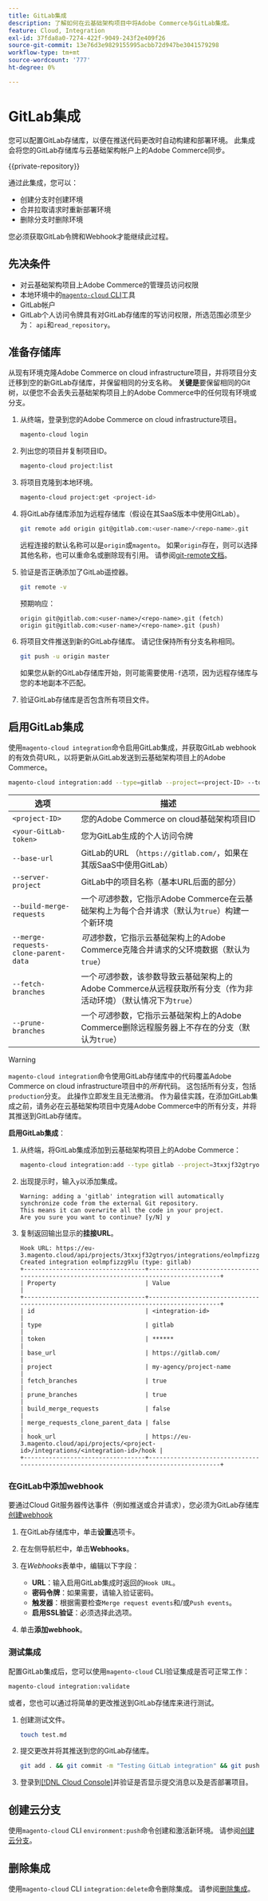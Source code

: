 ```yaml
---
title: GitLab集成
description: 了解如何在云基础架构项目中将Adobe Commerce与GitLab集成。
feature: Cloud, Integration
exl-id: 37fda8a0-7274-422f-9049-243f2e409f26
source-git-commit: 13e76d3e9829155995acbb72d947be3041579298
workflow-type: tm+mt
source-wordcount: '777'
ht-degree: 0%

---
```


# GitLab集成

您可以配置GitLab存储库，以便在推送代码更改时自动构建和部署环境。 此集成会将您的GitLab存储库与云基础架构帐户上的Adobe Commerce同步。

{{private-repository}}

通过此集成，您可以：

- 创建分支时创建环境
- 合并拉取请求时重新部署环境
- 删除分支时删除环境

您必须获取GitLab令牌和Webhook才能继续此过程。

## 先决条件

- 对云基础架构项目上Adobe Commerce的管理员访问权限
- 本地环境中的[`magento-cloud` CLI](../dev-tools/cloud-cli-overview.md)工具
- GitLab帐户
- GitLab个人访问令牌具有对GitLab存储库的写访问权限，所选范围必须至少为： `api`和`read_repository`。

## 准备存储库

从现有环境克隆Adobe Commerce on cloud infrastructure项目，并将项目分支迁移到空的新GitLab存储库，并保留相同的分支名称。 **关键是**&#x200B;要保留相同的Git树，以便您不会丢失云基础架构项目上的Adobe Commerce中的任何现有环境或分支。

1. 从终端，登录到您的Adobe Commerce on cloud infrastructure项目。

   ```bash
   magento-cloud login
   ```

1. 列出您的项目并复制项目ID。

   ```bash
   magento-cloud project:list
   ```

1. 将项目克隆到本地环境。

   ```bash
   magento-cloud project:get <project-id>
   ```

1. 将GitLab存储库添加为远程存储库（假设在其SaaS版本中使用GitLab）。

   ```bash
   git remote add origin git@gitlab.com:<user-name>/<repo-name>.git
   ```

   远程连接的默认名称可以是`origin`或`magento`。 如果`origin`存在，则可以选择其他名称，也可以重命名或删除现有引用。 请参阅[git-remote文档](https://git-scm.com/docs/git-remote)。

1. 验证是否正确添加了GitLab遥控器。

   ```bash
   git remote -v
   ```

   预期响应：

   ```terminal
   origin git@gitlab.com:<user-name>/<repo-name>.git (fetch)
   origin git@gitlab.com:<user-name>/<repo-name>.git (push)
   ```

1. 将项目文件推送到新的GitLab存储库。 请记住保持所有分支名称相同。

   ```bash
   git push -u origin master
   ```

   如果您从新的GitLab存储库开始，则可能需要使用`-f`选项，因为远程存储库与您的本地副本不匹配。

1. 验证GitLab存储库是否包含所有项目文件。

## 启用GitLab集成

使用`magento-cloud integration`命令启用GitLab集成，并获取GitLab webhook的有效负荷URL，以将更新从GitLab发送到云基础架构项目上的Adobe Commerce。

```bash
magento-cloud integration:add --type=gitlab --project=<project-ID> --token=<your-GitLab-token> [--base-url=<GitLab-url> --server-project=<GitLab-project> --build-merge-requests={true|false} --merge-requests-clone-parent-data={true|false} --fetch-branches={true|false} --prune-branches={true|false}]
```

| 选项 | 描述 |
| ------ | ----------- |
| `<project-ID>` | 您的Adobe Commerce on cloud基础架构项目ID |
| `<your-GitLab-token>` | 您为GitLab生成的个人访问令牌 |
| `--base-url` | GitLab的URL （`https://gitlab.com/`，如果在其版SaaS中使用GitLab） |
| `--server-project` | GitLab中的项目名称（基本URL后面的部分） |
| `--build-merge-requests` | 一个&#x200B;_可选_&#x200B;参数，它指示Adobe Commerce在云基础架构上为每个合并请求（默认为`true`）构建一个新环境 |
| `--merge-requests-clone-parent-data` | _可选_&#x200B;参数，它指示云基础架构上的Adobe Commerce克隆合并请求的父环境数据（默认为`true`） |
| `--fetch-branches` | 一个&#x200B;_可选_&#x200B;参数，该参数导致云基础架构上的Adobe Commerce从远程获取所有分支（作为非活动环境）（默认情况下为`true`） |
| `--prune-branches` | 一个&#x200B;_可选_&#x200B;参数，它指示云基础架构上的Adobe Commerce删除远程服务器上不存在的分支（默认为`true`） |

>[!WARNING]
>
>`magento-cloud integration`命令使用GitLab存储库中的代码覆盖Adobe Commerce on cloud infrastructure项目中的&#x200B;_所有_&#x200B;代码。 这包括所有分支，包括`production`分支。 此操作立即发生且无法撤消。 作为最佳实践，在添加GitLab集成之前，请务必在云基础架构项目中克隆Adobe Commerce中的所有分支，并将其推送到GitLab存储库。

**启用GitLab集成**：

1. 从终端，将GitLab集成添加到云基础架构项目上的Adobe Commerce：

   ```bash
   magento-cloud integration:add --type gitlab --project=3txxjf32gtryos --token=qVUfeEn4ouze7A7JH --base-url=https://gitlab.com/ --server-project=my-agency/project-name --build-merge-requests=false --merge-requests-clone-parent-data=false --fetch-branches=true --prune-branches=true
   ```

1. 出现提示时，输入`y`以添加集成。

   ```terminal
   Warning: adding a 'gitlab' integration will automatically synchronize code from the external Git repository.
   This means it can overwrite all the code in your project.
   Are you sure you want to continue? [y/N] y
   ```

1. 复制返回输出显示的&#x200B;**挂接URL**。

   ```terminal
   Hook URL: https://eu-3.magento.cloud/api/projects/3txxjf32gtryos/integrations/eolmpfizzg9lu/hook
   Created integration eolmpfizzg9lu (type: gitlab)
   +----------------------------------+---------------------------------------------------------------------------------------+
   | Property                         | Value                                                                                 |
   +----------------------------------+---------------------------------------------------------------------------------------+
   | id                               | <integration-id>                                                                      |
   | type                             | gitlab                                                                                |
   | token                            | ******                                                                                |
   | base_url                         | https://gitlab.com/                                                                   |
   | project                          | my-agency/project-name                                                                |
   | fetch_branches                   | true                                                                                  |
   | prune_branches                   | true                                                                                  |
   | build_merge_requests             | false                                                                                 |
   | merge_requests_clone_parent_data | false                                                                                 |
   | hook_url                         | https://eu-3.magento.cloud/api/projects/<project-id>/integrations/<integration-id>/hook |
   +----------------------------------+---------------------------------------------------------------------------------------+
   ```

### 在GitLab中添加webhook

要通过Cloud Git服务器传达事件（例如推送或合并请求），您必须为GitLab存储库[创建webhook](https://docs.gitlab.com/ee/user/project/integrations/webhooks.html#overview)

1. 在GitLab存储库中，单击&#x200B;**设置**&#x200B;选项卡。

1. 在左侧导航栏中，单击&#x200B;**Webhooks**。

1. 在&#x200B;_Webhooks_&#x200B;表单中，编辑以下字段：

   - **URL**：输入启用GitLab集成时返回的`Hook URL`。
   - **密码令牌**：如果需要，请输入验证密码。
   - **触发器**：根据需要检查`Merge request events`和/或`Push events`。
   - **启用SSL验证**：必须选择此选项。

1. 单击&#x200B;**添加webhook**。

### 测试集成

配置GitLab集成后，您可以使用`magento-cloud` CLI验证集成是否可正常工作：

```bash
magento-cloud integration:validate
```

或者，您也可以通过将简单的更改推送到GitLab存储库来进行测试。

1. 创建测试文件。

   ```bash
   touch test.md
   ```

1. 提交更改并将其推送到您的GitLab存储库。

   ```bash
   git add . && git commit -m "Testing GitLab integration" && git push
   ```

1. 登录到[[!DNL Cloud Console]](../project/overview.md)并验证是否显示提交消息以及是否部署项目。

## 创建云分支

使用`magento-cloud` CLI `environment:push`命令创建和激活新环境。 请参阅[创建云分支](bitbucket.md#create-a-cloud-branch)。

## 删除集成

使用`magento-cloud` CLI `integration:delete`命令删除集成。 请参阅[删除集成](bitbucket.md#remove-the-integration)。

